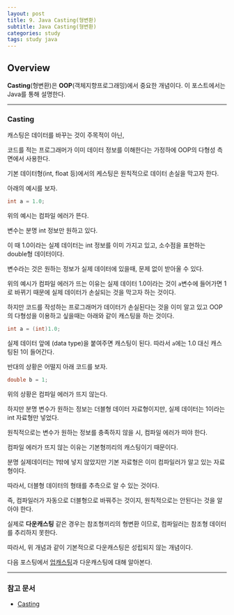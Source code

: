 ```yaml
---
layout: post
title: 9. Java Casting(형변환)
subtitle: Java Casting(형변환)
categories: study
tags: study java
---
```


## Overview

**Casting**(형변환)은 **OOP**(객체지향프로그래밍)에서 중요한 개념이다. 이 포스트에서는 Java를 통해 설명한다.

***

### Casting

캐스팅은 데이터를 바꾸는 것이 주목적이 아닌,

코드를 적는 프로그래머가 이미 데이터 정보를 이해한다는 가정하에 OOP의 다형성 측면에서 사용한다.

기본 데이터형(int, float 등)에서의 케스팅은 원칙적으로 데이터 손실을 막고자 한다.

아래의 예시를 보자.

```java
int a = 1.0;
```

위의 예시는 컴파일 에러가 뜬다.

변수는 분명 int 정보만 원하고 있다.

이 때 1.0이라는 실제 데이터는 int 정보를 이미 가지고 있고, 소수점을 표현하는 double형 데이터이다.

변수라는 것은 원하는 정보가 실제 데이터에 있을때, 문제 없이 받아올 수 있다.

위의 예시가 컴파일 에러가 뜨는 이유는 실제 데이터 1.0이라는 것이 `a`변수에 들어가면 1로 바뀌기 때문에 실제 데이터가 손실되는 것을 막고자 하는 것이다.

하지만 코드를 작성하는 프로그래머가 데이터가 손실된다는 것을 이미 알고 있고 OOP의 다형성을 이용하고 싶을때는 아래와 같이 캐스팅을 하는 것이다.

```java
int a = (int)1.0;
```

실제 데이터 앞에 (data type)을 붙여주면 캐스팅이 된다. 따라서 `a`에는 1.0 대신 캐스팅된 1이 들어간다.

반대의 상황은 어떨지 아래 코드를 보자.

```java
double b = 1;
```

위의 상황은 컴파일 에러가 뜨지 않는다.

하지만 분명 변수가 원하는 정보는 더블형 데이터 자료형이지만, 실제 데이터는 1이라는 int 자료형만 넣었다.

원칙적으로는 변수가 원하는 정보를 충족하지 않을 시, 컴파일 에러가 떠야 한다.

컴파일 에러가 뜨지 않는 이유는 기본형끼리의 캐스팅이기 때문이다.

분명 실제데이터는 1밖에 넣지 않았지만 기본 자료형은 이미 컴파일러가 알고 있는 자료형이다.

따라서, 더블형 데이터의 형태를 추측으로 알 수 있는 것이다.

즉, 컴파일러가 자동으로 더블형으로 바꿔주는 것이지, 원칙적으로는 안된다는 것을 알아야 한다.

실제로 **다운캐스팅** 같은 경우는 참조형끼리의 형변환 이므로, 컴파일러는 참조형 데이터를 추리하지 못한다.

따라서, 위 개념과 같이 기본적으로 다운캐스팅은 성립되지 않는 개념이다.

다음 포스팅에서 [업캐스팅](https://rap0d.github.io/study/2019/08/19/java_10_java_upcasting/)과 다운캐스팅에 대해 알아본다.

***

### 참고 문서
- [Casting](https://mommoo.tistory.com/40)
